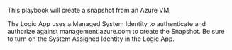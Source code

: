 This playbook will create a snapshot from an Azure VM.

The Logic App uses a Managed System Identity to authenticate and authorize against management.azure.com to create the Snapshot. Be sure to turn on the System Assigned Identity in the Logic App.